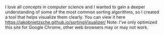 I love all concepts in computer science and I wanted to gain a deeper understanding of some of the most common sorting algorithms, so I created a tool that helps visualize them clearly. You can view it here https://jakobnietzsche.github.io/sortingVisualizer/
Note: I've only optimized this site for Google Chrome, other web browsers may or may not work.
